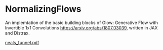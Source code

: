 # NormalizingFlows

An implemtation of the basic building blocks of Glow: Generative Flow with Invertible 1x1 Convolutions https://arxiv.org/abs/1807.03039,
written in JAX and Distrax.

[neals_funnel.pdf](https://github.com/Pascal314/NormalizingFlows/files/8507474/neals_funnel.pdf)
